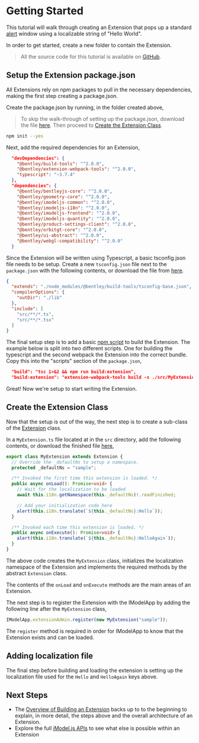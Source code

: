 # Getting Started

This tutorial will walk through creating an Extension that pops up a standard [alert](https://developer.mozilla.org/docs/Web/API/Window/alert) window using a localizable string of "Hello World".

In order to get started, create a new folder to contain the Extension.

> All the source code for this tutorial is available on [GitHub](https://github.com/imodeljs/extension-sample).

## Setup the Extension package.json

All Extensions rely on npm packages to pull in the necessary dependencies, making the first step creating a package.json.

Create the package.json by running, in the folder created above,

> To skip the walk-through of setting up the package.json, download the file [here](https://raw.githubusercontent.com/imodeljs/extension-sample/master/package.json). Then proceed to [Create the Extension Class](#create-the-extension-class).

```sh
npm init --yes
```

Next, add the required dependencies for an Extension,

```json
  "devDependencies": {
    "@bentley/build-tools": "^2.0.0",
    "@bentley/extension-webpack-tools": "^2.0.0",
    "typescript": "~3.7.4"
  },
  "dependencies": {
    "@bentley/bentleyjs-core": "^2.0.0",
    "@bentley/geometry-core": "^2.0.0",
    "@bentley/imodeljs-common": "^2.0.0",
    "@bentley/imodeljs-i18n": "^2.0.0",
    "@bentley/imodeljs-frontend": "^2.0.0",
    "@bentley/imodeljs-quantity": "^2.0.0",
    "@bentley/product-settings-client": "^2.0.0",
    "@bentley/orbitgt-core": "^2.0.0",
    "@bentley/ui-abstract": "^2.0.0",
    "@bentley/webgl-compatibility": "^2.0.0"
  }
```

Since the Extension will be written using Typescript, a basic tsconfig.json file needs to be setup. Create a new `tsconfig.json` file next to the `package.json` with the following contents, or download the file from [here](https://raw.githubusercontent.com/imodeljs/extension-sample/master/tsconfig.json).

```json
{
  "extends": "./node_modules/@bentley/build-tools/tsconfig-base.json",
  "compilerOptions": {
    "outDir": "./lib"
  },
  "include": [
    "src/**/*.ts",
    "src/**/*.tsx"
  ]
}
```

The final setup step is to add a basic [npm script](https://docs.npmjs.com/misc/scripts) to build the Extension. The example below is split into two different scripts. One for building the typescript and the second webpack the Extension into the correct bundle.  Copy this into the "scripts" section of the `package.json`,

```json
  "build": "tsc 1>&2 && npm run build:extension",
  "build:extension": "extension-webpack-tools build -s ./src/MyExtension.ts -o ./lib/extension",
```

Great! Now we're setup to start writing the Extension.

## Create the Extension Class

Now that the setup is out of the way, the next step is to create a sub-class of the [Extension]($frontend) class.

In a `MyExtension.ts` file located at in the `src` directory, add the following contents, or download the finished file [here](https://github.com/imodeljs/extension-sample/blob/master/src/MyExtension.ts),

```ts
export class MyExtension extends Extension {
  // Override the _defaultNs to setup a namespace.
  protected _defaultNs = "sample";

  /** Invoked the first time this extension is loaded. */
  public async onLoad(): Promise<void> {
    // Wait for the localization to be loaded
    await this.i18n.getNamespace(this._defaultNs)!.readFinished;

    // Add your initialization code here
    alert(this.i18n.translate(`${this._defaultNs}:Hello`));
  }

  /** Invoked each time this extension is loaded. */
  public async onExecute(): Promise<void> {
    alert(this.i18n.translate(`${this._defaultNs}:HelloAgain`));
  }
}
```

The above code creates the `MyExtension` class, initializes the localization namespace of the Extension and implements the required methods by the abstract `Extension` class.

The contents of the `onLoad` and `onExecute` methods are the main areas of an Extension.

The next step is to register the Extension with the IModelApp by adding the following line after the `MyExtension` class,

```ts
IModelApp.extensionAdmin.register(new MyExtension("sample"));
```

The `register` method is required in order for IModelApp to know that the Extension exists and can be loaded.

## Adding localization file

The final step before building and loading the extension is setting up the localization file used for the `Hello` and `HelloAgain` keys above.

## Next Steps

- The [Overview of Building an Extension](./BuildingAnExtension) backs up to to the beginning to explain, in more detail, the steps above and the overall architecture of an Extension.
- Explore the full [iModel.js APIs](https://www.imodeljs.org/reference/) to see what else is possible within an Extension
